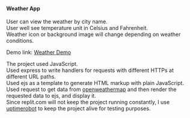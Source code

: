 <h4> Weather App </h4>

<p>
User can view the weather by city name.<br>
User well see temperature unit in Celsius and Fahrenheit.<br>
Weather icon or background image will change depending on weather conditions.

Demo link:    <a href=" https://weatherdemo.htcs.repl.co/" target="_blank">Weather Demo</a>


The project used JavaScript.<br>
Used express to write handlers for requests with different HTTPs at different URL paths.<br>
Used ejs as a template to generate HTML markup with plain JavaScript.<br>
Used request to get data from <a href="https://openweathermap.org/api" target="_blank">openweathermap</a> and then render the requested data to ejs, and display it.<br>
Since replit.com will not keep the project running constantly, I use <a href="https://uptimerobot.com " target="_blank">uptimerobot</a> to keep the project alive for testing purposes.
</p>
